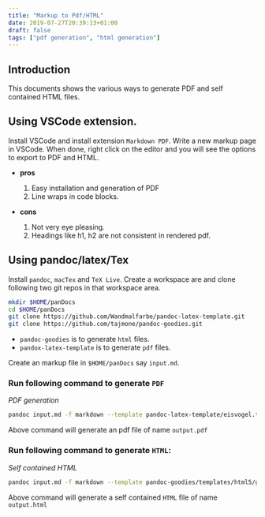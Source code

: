 ```yaml
---
title: "Markup to Pdf/HTML"
date: 2019-07-27T20:39:13+01:00
draft: false
tags: ["pdf generation", "html generation"]
---
```

<style type="text/css">
.hl {color: #f155f1;}
.hlb {color: #f155f1; font-weight: bold;}
</style>

## Introduction
This documents shows the various ways to generate PDF and self contained HTML files. 

## Using VSCode extension.
Install VSCode and install extension `Markdown PDF`. Write a new markup page in VSCode. When done, right click on the editor and you will see the options to export to PDF and HTML.

* **pros**
    1. Easy installation and generation of PDF
    2. Line wraps in code blocks.


* **cons**
    1. Not very eye pleasing.
    2. Headings like h1, h2 are not consistent in rendered pdf.

## Using pandoc/latex/Tex
Install `pandoc`, `macTex` and `TeX Live`. Create a workspace are and clone following two git repos in that workspace area.
```bash
mkdir $HOME/panDocs
cd $HOME/panDocs
git clone https://github.com/Wandmalfarbe/pandoc-latex-template.git
git clone https://github.com/tajmone/pandoc-goodies.git
```
* `pandoc-goodies` is to generate `html` files.
* `pandox-latex-template` is to generate `pdf` files.

Create an markup file in `$HOME/panDocs` say `input.md`.

### Run following command to generate `PDF`
_PDF generation_
```bash
pandoc input.md -f markdown --template pandoc-latex-template/eisvogel.tex --listings -o output.pdf --highlight-style pygments  -V lang=en-GB -V listings-disable-line-numbers=true --toc --toc-depth 6
```
Above command will generate an pdf file of name `output.pdf`

### Run following command to generate `HTML`:
_Self contained HTML_
```bash
pandoc input.md -f markdown --template pandoc-goodies/templates/html5/github/GitHub.html5 --self-contained --toc --toc-depth=6 -o output.html
```
Above command will generate a self contained `HTML` file of name `output.html`